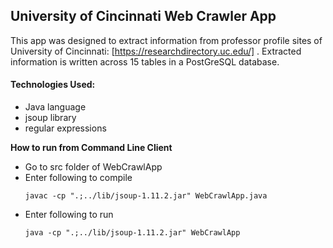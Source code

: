 ## University of Cincinnati Web Crawler App

This app was designed to extract information from professor profile sites of University of Cincinnati:
[https://researchdirectory.uc.edu/] . 
Extracted information is written across 15 tables in a PostGreSQL database.

#### Technologies Used:
- Java language
- jsoup library
- regular expressions

**How to run from Command Line Client**

- Go to src folder of WebCrawlApp
- Enter following to compile
	```
	javac -cp ".;../lib/jsoup-1.11.2.jar" WebCrawlApp.java
	```
- Enter following to run
	```
	java -cp ".;../lib/jsoup-1.11.2.jar" WebCrawlApp
	```
	
